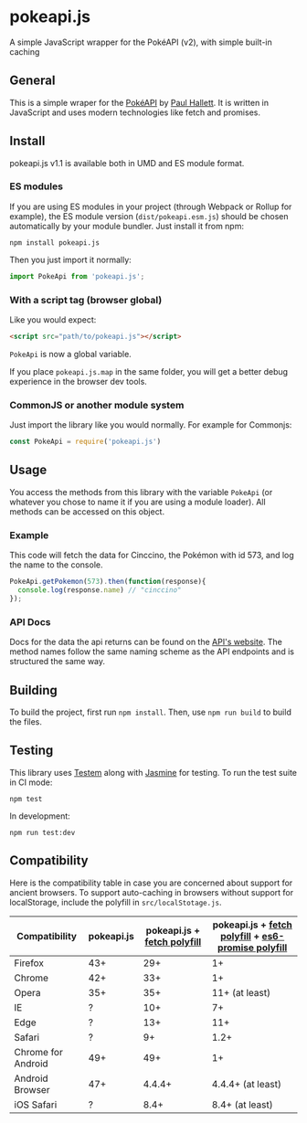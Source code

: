 # pokeapi.js
A simple JavaScript wrapper for the PokéAPI (v2), with simple built-in caching

## General
This is a simple wraper for the [PokéAPI](http://pokeapi.co) by [Paul Hallett](http://phalt.co). It is written in JavaScript and uses modern technologies like fetch and promises.

## Install
pokeapi.js v1.1 is available both in UMD and ES module format.

### ES modules
If you are using ES modules in your project (through Webpack or Rollup for example), the ES module version (`dist/pokeapi.esm.js`) should be chosen automatically by your module bundler. Just install it from npm:

```
npm install pokeapi.js
```

Then you just import it normally:

```javascript
import PokeApi from 'pokeapi.js';
```

### With a script tag (browser global)
Like you would expect:
```html
<script src="path/to/pokeapi.js"></script>
```
`PokeApi` is now a global variable.

If you place `pokeapi.js.map` in the same folder, you will get a better debug experience in the browser dev tools.

### CommonJS or another module system
Just import the library like you would normally. For example for Commonjs:

```javascript
const PokeApi = require('pokeapi.js')
```

## Usage
You access the methods from this library with the variable `PokeApi` (or whatever you chose to name it if you are using a module loader). All methods can be accessed on this object.

### Example
This code will fetch the data for Cinccino, the Pokémon with id 573, and log the name to the console.

```javascript
PokeApi.getPokemon(573).then(function(response){
  console.log(response.name) // "cinccino"
});
```

### API Docs
Docs for the data the api returns can be found on the [API's website](https://pokeapi.co/docsv2/). The method names follow the same naming scheme as the API endpoints and is structured the same way.

## Building
To build the project, first run `npm install`. Then, use `npm run build` to build the files.

## Testing
This library uses [Testem](https://github.com/testem/testem) along with [Jasmine](https://jasmine.github.io/) for testing. To run the test suite in CI mode:

```
npm test
```

In development:

```
npm run test:dev
```

## Compatibility
Here is the compatibility table in case you are concerned about support for ancient browsers. To support auto-caching in browsers without support for localStorage, include the polyfill in `src/localStotage.js`.

| Compatibility      | pokeapi.js | pokeapi.js + [fetch polyfill](https://github.com/github/fetch) | pokeapi.js + [fetch polyfill](https://github.com/github/fetch) + [es6-promise polyfill](https://github.com/stefanpenner/es6-promise) |
|--------------------|------------|----------------------------------------------------------------|--------------------------------------------------------------------------------------------------------------------------------------|
| Firefox            | 43+        | 29+                                                            | 1+                                                                                                                                   |
| Chrome             | 42+        | 33+                                                            | 1+                                                                                                                                   |
| Opera              | 35+        | 35+                                                            | 11+ (at least)                                                                                                                       |
| IE                 | ?          | 10+                                                            | 7+                                                                                                                                   |
| Edge               | ?          | 13+                                                            | 11+                                                                                                                                  |
| Safari             | ?          | 9+                                                             | 1.2+                                                                                                                                 |
| Chrome for Android | 49+        | 49+                                                            | 1+                                                                                                                                   |
| Android Browser    | 47+        | 4.4.4+                                                         | 4.4.4+ (at least)                                                                                                                    |
| iOS Safari         | ?          | 8.4+                                                           | 8.4+ (at least)                                                                                                                      |
